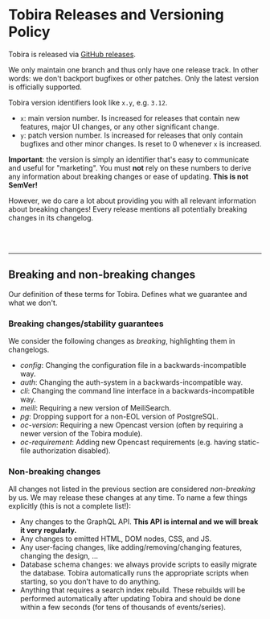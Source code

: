 # Tobira Releases and Versioning Policy

Tobira is released via [GitHub releases](https://github.com/elan-ev/tobira/releases).

We only maintain one branch and thus only have one release track.
In other words: we don't backport bugfixes or other patches.
Only the latest version is officially supported.

Tobira version identifiers look like `x.y`, e.g. `3.12`.

- `x`: main version number. Is increased for releases that contain new features, major UI changes, or any other significant change.
- `y`: patch version number. Is increased for releases that only contain bugfixes and other minor changes. Is reset to 0 whenever `x` is increased.

**Important**: the version is simply an identifier that's easy to communicate and useful for "marketing".
You must **not** rely on these numbers to derive any information about breaking changes or ease of updating.
**This is not SemVer!**

However, we do care a lot about providing you with all relevant information about breaking changes!
Every release mentions all potentially breaking changes in its changelog.

<br>
<br>

---

## Breaking and non-breaking changes

Our definition of these terms for Tobira. Defines what we guarantee and what we don't.

### Breaking changes/stability guarantees

We consider the following changes as *breaking*, highlighting them in changelogs.

- *config*: Changing the configuration file in a backwards-incompatible way.
- *auth*: Changing the auth-system in a backwards-incompatible way.
- *cli*: Changing the command line interface in a backwards-incompatible way.
- *meili*: Requiring a new version of MeiliSearch.
- *pg*: Dropping support for a non-EOL version of PostgreSQL.
- *oc-version*: Requiring a new Opencast version (often by requiring a newer version of the Tobira module).
- *oc-requirement*: Adding new Opencast requirements (e.g. having static-file authorization disabled).


### Non-breaking changes

All changes not listed in the previous section are considered *non-breaking* by us.
We may release these changes at any time.
To name a few things explicitly (this is not a complete list!):

- Any changes to the GraphQL API. **This API is internal and we will break it very regularly.**
- Any changes to emitted HTML, DOM nodes, CSS, and JS.
- Any user-facing changes, like adding/removing/changing features, changing the design, ...
- Database schema changes: we always provide scripts to easily migrate the database.
  Tobira automatically runs the appropriate scripts when starting, so you don't have to do anything.
- Anything that requires a search index rebuild.
  These rebuilds will be performed automatically after updating Tobira and should be done within a few seconds (for tens of thousands of events/series).
